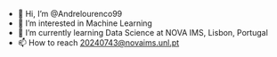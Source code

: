 - 👋 Hi, I’m @Andrelourenco99
- 👀 I’m interested in Machine Learning
- 🌱 I’m currently learning Data Science at NOVA IMS, Lisbon, Portugal
- 📫 How to reach 20240743@novaims.unl.pt


<!---
Andrelourenco99/Andrelourenco99 is a ✨ special ✨ repository because its `README.md` (this file) appears on your GitHub profile.
You can click the Preview link to take a look at your changes.
--->
